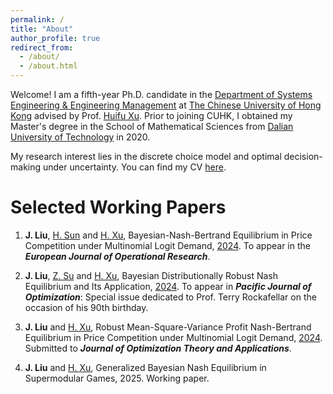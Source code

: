 ```yaml
---
permalink: /
title: "About"
author_profile: true
redirect_from: 
  - /about/
  - /about.html
---
```


Welcome!
I am a fifth-year Ph.D. candidate in the [Department of Systems Engineering & Engineering Management](https://www.se.cuhk.edu.hk/) at [The Chinese University of Hong Kong](https://www.cuhk.edu.hk/) advised by Prof. [Huifu Xu](https://www1.se.cuhk.edu.hk/~hfxu/index.html).
Prior to joining CUHK, I obtained my Master's degree in the School of Mathematical Sciences from [Dalian University of Technology](https://en.dlut.edu.cn/) in 2020.

My research interest lies in the discrete choice model and optimal decision-making under uncertainty. You can find my CV [here](https://math-liujian.github.io/assets/liujian.pdf).

Selected Working Papers
======
1. **J. Liu**, [H. Sun](https://scholar.google.com/citations?user=1asZXWkAAAAJ&hl=en) and [H. Xu](https://www1.se.cuhk.edu.hk/~hfxu/index.html), Bayesian-Nash-Bertrand Equilibrium in Price Competition under Multinomial Logit Demand, [2024](https://papers.ssrn.com/sol3/papers.cfm?abstract_id=4911498). To appear in the ***European Journal of Operational Research***.

2. **J. Liu**, [Z. Su](https://scholar.google.com/citations?user=UwDInqkAAAAJ&hl=en) and [H. Xu](https://www1.se.cuhk.edu.hk/~hfxu/index.html), Bayesian Distributionally Robust Nash Equilibrium and Its Application, [2024](https://arxiv.org/abs/2410.20364). To appear in ***Pacific Journal of Optimization***: Special issue dedicated to Prof. Terry Rockafellar on the occasion of his 90th birthday.

3. **J. Liu** and [H. Xu](https://www1.se.cuhk.edu.hk/~hfxu/index.html), Robust Mean-Square-Variance Profit Nash-Bertrand Equilibrium in Price Competition under Multinomial Logit Demand, [2024](https://papers.ssrn.com/sol3/papers.cfm?abstract_id=4894226). Submitted to ***Journal of Optimization Theory and Applications***.

4. **J. Liu** and [H. Xu](https://www1.se.cuhk.edu.hk/~hfxu/index.html), Generalized Bayesian Nash Equilibrium in Supermodular Games, 2025. Working paper.

<script type="text/javascript" id="clustrmaps" src="//clustrmaps.com/map_v2.js?d=hrbWg8RncpPN6nYrmCvbOm7fgGn83_5mGG8rIQdPB2g&cl=ffffff&w=a"></script>







